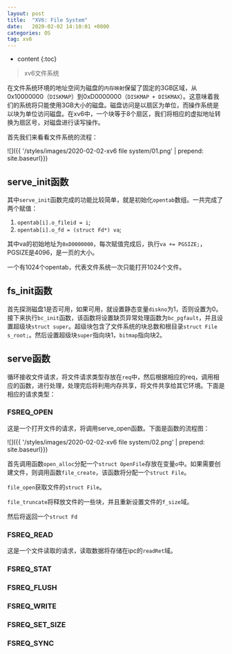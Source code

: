 ```yaml
---
layout: post
title:  "XV6: File System"
date:   2020-02-02 14:10:01 +0800
categories: OS
tag: xv6
---
```


* content
{:toc}

> xv6文件系统

在文件系统环境的地址空间为磁盘的`内存映射`保留了固定的3GB区域，从0x10000000（`DISKMAP`）到0xD0000000（`DISKMAP + DISKMAX`）。这意味着我们的系统将只能使用3GB大小的磁盘。磁盘访问是以扇区为单位，而操作系统是以块为单位访问磁盘。在xv6中，一个块等于8个扇区，我们将相应的虚拟地址转换为扇区号，对磁盘进行读写操作。

首先我们来看看文件系统的流程：

![]({{ '/styles/images/2020-02-02-xv6 file system/01.png' | prepend: site.baseurl}})

## serve_init函数

其中`serve_init`函数完成的功能比较简单，就是初始化`opentab`数组。一共完成了两个赋值：

1. `opentab[i].o_fileid = i`;
2. `opentab[i].o_fd = (struct Fd*) va`;

其中va的初始地址为`0xD0000000`，每次赋值完成后，执行`va += PGSIZE;`，PGSIZE是4096，是一页的大小。

一个有1024个opentab，代表文件系统一次只能打开1024个文件。

## fs_init函数

首先探测磁盘1是否可用，如果可用，就设置静态变量`diskno`为1，否则设置为0。接下来执行`bc_init`函数，该函数将设置缺页异常处理函数为`bc_pgfault`，并且设置超级块`struct super`。超级块包含了文件系统的块总数和根目录`struct File s_root;`。然后设置超级块`super`指向块1，`bitmap`指向块2。

## serve函数

循环接收文件请求，将文件请求类型存放在`req`中，然后根据相应的req，调用相应的函数，进行处理，处理完后将利用内存共享，将文件共享给其它环境。下面是相应的请求类型：

### FSREQ_OPEN

这是一个打开文件的请求，将调用serve_open函数。下面是函数的流程图：

![]({{ '/styles/images/2020-02-02-xv6 file system/02.png' | prepend: site.baseurl}})

首先调用函数`open_alloc`分配一个`struct OpenFile`存放在变量`o`中。如果需要创建文件，则调用函数`file_create`，该函数将分配一个`struct File`。

`file_open`获取文件的`struct File`。

`file_truncate`将释放文件的一些块，并且重新设置文件的`f_size`域。

然后将返回一个`struct Fd`

### FSREQ_READ

这是一个文件读取的请求，读取数据将存储在ipc的`readRet`域。

### FSREQ_STAT

### FSREQ_FLUSH

### FSREQ_WRITE

### FSREQ_SET_SIZE

### FSREQ_SYNC
